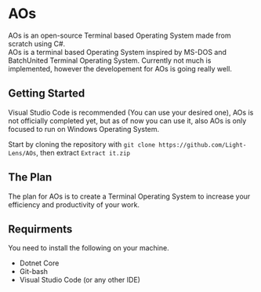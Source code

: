 # AOs
AOs is an open-source Terminal based Operating System made from scratch using C#. <br />
AOs is a terminal based Operating System inspired by MS-DOS and BatchUnited Terminal Operating System. Currently not much is implemented, however the developement for AOs is going really well.

## Getting Started
Visual Studio Code is recommended (You can use your desired one), AOs is not officially completed yet, but as of now you can use it, also AOs is only focused to run on Windows Operating System.

Start by cloning the repository with `git clone https://github.com/Light-Lens/AOs`, then extract `Extract it.zip`

## The Plan
The plan for AOs is to create a Terminal Operating System to increase your efficiency and productivity of your work.

## Requirments
You need to install the following on your machine.
- Dotnet Core
- Git-bash
- Visual Studio Code (or any other IDE)
